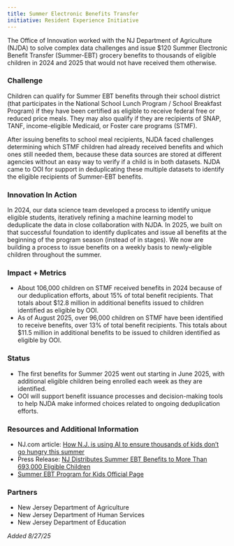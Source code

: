 ```yaml
---
title: Summer Electronic Benefits Transfer
initiative: Resident Experience Initiative
---
```


The Office of Innovation worked with the NJ Department of Agriculture (NJDA) to solve complex data challenges and issue $120 Summer Electronic Benefit Transfer (Summer-EBT) grocery benefits to thousands of eligible children in 2024 and 2025 that would not have received them otherwise.

### Challenge

Children can qualify for Summer EBT benefits through their school district (that participates in the National School Lunch Program / School Breakfast Program) if they have been certified as eligible to receive federal free or reduced price meals. They may also qualify if they are recipients of SNAP, TANF, income-eligible Medicaid, or Foster care programs (STMF).

After issuing benefits to school meal recipients, NJDA faced challenges determining which STMF children had already received benefits and which ones still needed them, because these data sources are stored at different agencies without an easy way to verify if a child is in both datasets. NJDA came to OOI for support in deduplicating these multiple datasets to identify the eligible recipients of Summer-EBT benefits.

### Innovation In Action

In 2024, our data science team developed a process to identify unique eligible students, iteratively refining a machine learning model to deduplicate the data in close collaboration with NJDA. In 2025, we built on that successful foundation to identify duplicates and issue all benefits at the beginning of the program season (instead of in stages). We now are building a process to issue benefits on a weekly basis to newly-eligible children throughout the summer.

### Impact \+ Metrics

- About 106,000 children on STMF received benefits in 2024 because of our deduplication efforts, about 15% of total benefit recipients. That totals about $12.8 million in additional benefits issued to children identified as eligible by OOI.
- As of August 2025, over 96,000 children on STMF have been identified to receive benefits, over 13% of total benefit recipients. This totals about $11.5 million in additional benefits to be issued to children identified as eligible by OOI.

### Status

- The first benefits for Summer 2025 went out starting in June 2025, with additional eligible children being enrolled each week as they are identified.
- OOI will support benefit issuance processes and decision-making tools to help NJDA make informed choices related to ongoing deduplication efforts.

### Resources and Additional Information

- NJ.com article: [How N.J. is using AI to ensure thousands of kids don’t go hungry this summer](https://www.nj.com/mosaic/2025/07/how-nj-is-using-ai-to-ensure-thousands-of-kids-dont-go-hungry-this-summer.html)
- Press Release: [NJ Distributes Summer EBT Benefits to More Than 693,000 Eligible Children](https://www.nj.gov/agriculture/news/press/2025/press250623a.html)
- [Summer EBT Program for Kids Official Page](https://www.nj.gov/summerebt/)

### Partners

- New Jersey Department of Agriculture
- New Jersey Department of Human Services
- New Jersey Department of Education

_Added 8/27/25_
